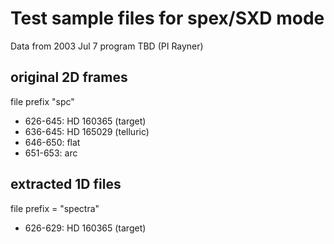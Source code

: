 # Test sample files for spex/SXD mode 

Data from 2003 Jul 7 program TBD (PI Rayner)

## original 2D frames

file prefix "spc"

- 626-645:	HD 160365 (target)
- 636-645:	HD 165029 (telluric)
- 646-650:	flat
- 651-653:	arc

## extracted 1D files

file prefix = "spectra"

- 626-629:	HD 160365 (target)
